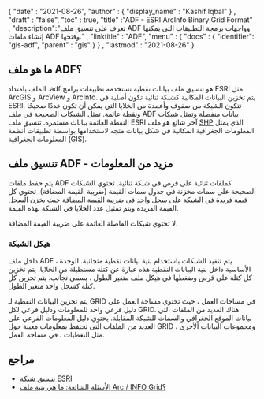 {
  "date" : "2021-08-26",
  "author" : {
    "display_name" : "Kashif Iqbal"
} ,
  "draft" : "false",
  "toc" : true,
  "title" :"ADF - ESRI ArcInfo Binary Grid Format" ,
  "description":"تعرف على تنسيق ملف ADF وواجهات برمجة التطبيقات التي يمكنها إنشاء ملفات ADF وفتحها." ,
  "linktitle" : "ADF",
  "menu" : {
    "docs" : {
      "identifier": "gis-adf",
      "parent" : "gis"
}
} ,
  "lastmod" : "2021-08-26"
}

## ما هو ملف ADF؟

الملف بامتداد .adf هو تنسيق ملف بيانات نقطية تستخدمه تطبيقات برامج ESRI مثل ArcGIS و ArcView و ArcInfo. يتم تخزين البيانات المكانية كشبكة ثنائية تكون أصلية في ESRI. تتكون الشبكة من صفوف وأعمدة من الخلايا التي يمكن أن تكون عددًا صحيحًا ونقطة عائمة. تمثل الشبكات الصحيحة في ملف ADF بيانات منفصلة وتمثل شبكات النقطة العائمة بيانات مستمرة. تنسيق ملف ESRI آخر شائع هو ملف [SHP](/ar/gis/shp/) الذي يمثل المعلومات الجغرافية المكانية في شكل بيانات متجه لاستخدامها بواسطة تطبيقات أنظمة المعلومات الجغرافية (GIS).

## تنسيق ملف ADF - مزيد من المعلومات

يتم حفظ ملفات ADF كملفات ثنائية على قرص في شبكة ثنائية. تحتوي الشبكات الصحيحة على سمات مخزنة في جدول سمات القيمة (ضريبة القيمة المضافة). تحتوي كل قيمة فريدة في الشبكة على سجل واحد في ضريبة القيمة المضافة حيث يخزن السجل القيمة الفريدة ويتم تمثيل عدد الخلايا في الشبكة بهذه القيمة.

لا تحتوي شبكات الفاصلة العائمة على ضريبة القيمة المضافة.

### هيكل الشبكة

داخل ملف ADF ، يتم تنفيذ الشبكات باستخدام بنية بيانات نقطية متجانبة. الوحدة الأساسية داخل بنية البيانات النقطية هذه عبارة عن كتلة مستطيلة من الخلايا. يتم تخزين كل كتلة على قرص وضغطها في هيكل ملف متغير الطول ، يسمى تجانب. يتم تخزين كل كتلة كسجل واحد متغير الطول.

يتم تخزين البيانات النقطية لـ GRID في مساحات العمل ، حيث تحتوي مساحة العمل على دليل فرعي واحد للمعلومات ودليل فرعي لكل GRID. هناك العديد من الملفات التي بيانات الموقع الجغرافي والسمات للشبكة المقابلة. يحتوي دليل المعلومات الفرعي على العديد من الملفات التي تحتفظ بمعلومات معينة حول GRID ومجموعات البيانات الأخرى ، مثل التغطيات ، في مساحة العمل.

## مراجع ##

* [تنسيق شبكة ESRI](https://help.arcgis.com/en/arcgisdesktop/10.0/help/index.html#//009t0000000w000000)
* [الأسئلة الشائعة: ما هي بنية ملف Arc / INFO Grid؟](https://support.esri.com/en/technical-article/000008526)

